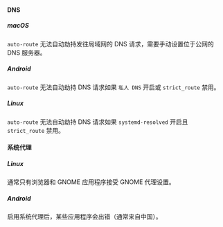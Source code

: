 #### DNS

##### macOS

`auto-route` 无法自动劫持发往局域网的 DNS 请求，需要手动设置位于公网的 DNS 服务器。

##### Android

`auto-route` 无法自动劫持 DNS 请求如果 `私人 DNS` 开启或 `strict_route` 禁用。

##### Linux

`auto-route` 无法自动劫持 DNS 请求如果 `systemd-resolved` 开启且 `strict_route` 禁用。

#### 系统代理

##### Linux

通常只有浏览器和 GNOME 应用程序接受 GNOME 代理设置。

##### Android

启用系统代理后，某些应用程序会出错（通常来自中国）。

